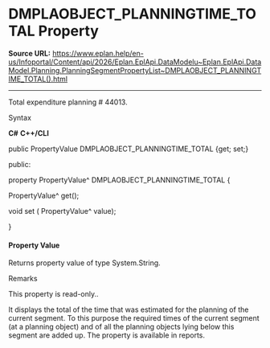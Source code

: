 # DMPLAOBJECT_PLANNINGTIME_TOTAL Property

**Source URL:** https://www.eplan.help/en-us/Infoportal/Content/api/2026/Eplan.EplApi.DataModelu~Eplan.EplApi.DataModel.Planning.PlanningSegmentPropertyList~DMPLAOBJECT_PLANNINGTIME_TOTAL().html

---

Total expenditure planning # 44013.

Syntax

**C#**
**C++/CLI**


public PropertyValue DMPLAOBJECT_PLANNINGTIME_TOTAL {get; set;}

public:

property PropertyValue^ DMPLAOBJECT_PLANNINGTIME_TOTAL {

   PropertyValue^ get();

   void set (    PropertyValue^ value);

}


#### Property Value

Returns property value of type System.String.

Remarks

This property is read-only..

It displays the total of the time that was estimated for the planning of the current segment. To this purpose the required times of the current segment (at a planning object) and of all the planning objects lying below this segment are added up. The property is available in reports.
